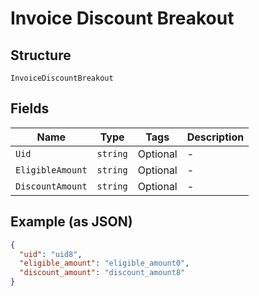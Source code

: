 
# Invoice Discount Breakout

## Structure

`InvoiceDiscountBreakout`

## Fields

| Name | Type | Tags | Description |
|  --- | --- | --- | --- |
| `Uid` | `string` | Optional | - |
| `EligibleAmount` | `string` | Optional | - |
| `DiscountAmount` | `string` | Optional | - |

## Example (as JSON)

```json
{
  "uid": "uid8",
  "eligible_amount": "eligible_amount0",
  "discount_amount": "discount_amount8"
}
```

